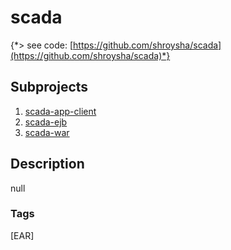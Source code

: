 # scada
{*> see code: [https://github.com/shroysha/scada](https://github.com/shroysha/scada)*}

## Subprojects 
1. [scada-app-client](https://github.com/shroysha/scada-app-client)
1. [scada-ejb](https://github.com/shroysha/scada-ejb)
1. [scada-war](https://github.com/shroysha/scada-war)

## Description
null

### Tags
[EAR]
